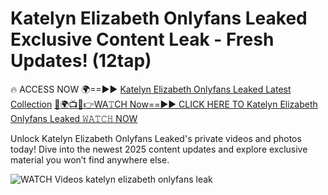 # Katelyn Elizabeth Onlyfans Leaked Exclusive Content Leak - Fresh Updates! (12tap)

🔥 ACCESS NOW 🌍==►► <a href="https://tinyurl.com/3fjeunct" rel="nofollow">Katelyn Elizabeth Onlyfans Leaked Latest Collection</a></h3>
[🔴🌍📺📱👉WA𝚃CH Now==►► CLICK HERE TO Katelyn Elizabeth Onlyfans Leaked 𝚆𝙰𝚃𝙲𝙷 NOW](https://tinyurl.com/3fjeunct)

Unlock Katelyn Elizabeth Onlyfans Leaked's private videos and photos today! Dive into the newest 2025 content updates and explore exclusive material you won’t find anywhere else.


<a href="https://tinyurl.com/3fjeunct" rel="nofollow" data-target="animated-image.originalLink"><img src="https://camo.githubusercontent.com/8a4f000d20f83aca3bf7ec5f350d767afa0574a8a352519fd8cfa583a6f93a33/68747470733a2f2f692e696d6775722e636f6d2f644a486b345a712e676966" alt="WATCH Videos" data-canonical-src="https://i.imgur.com/dJHk4Zq.gif" style="max-width: 100%; display: inline-block;" data-target="animated-image.originalImage"></a>
katelyn elizabeth onlyfans leak